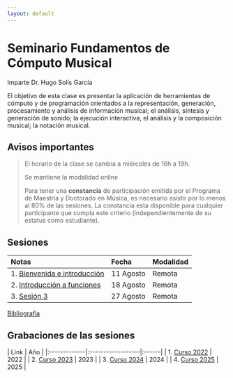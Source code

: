 ```yaml
---
layout: default
---
```


# Seminario Fundamentos de Cómputo Musical
Imparte Dr. Hugo Solís García

El objetivo de esta clase es presentar la aplicación de herramientas de cómputo y de programación orientados a la representación, generación, procesamiento y análisis de información musical; el análisis, síntesis y generación de sonido; la ejecución interactiva, el análisis y la composición musical; la notación musical. 

## Avisos importantes

> El horario de la clase se cambia  a miércoles de 16h a 19h.
>
> Se mantiene la modalidad online
>
>Para tener una **constancia** de participación emitida por el Programa de Maestría y Doctorado en Música, es necesario asistir por lo menos al 80% de las sesiones. La constancia esta disponible para cualquier participante que cumpla este criterio (independientemente de su estatus como estudiante).


## Sesiones

| Notas        | Fecha          | Modalidad |
|:-------------|:------------------|:------|
| 1. [Bienvenida e introducción](./docs/clase01.md) | 11 Agosto | Remota |
| 2. [Introducción a funciones](./docs/clase02.md) | 18 Agosto | Remota  |
| 3. [Sesión 3](./docs/clase03.md) | 27 Agosto | Remota  |


[Bibliografía](./docs/bibliografia.md)

## Grabaciones de las sesiones
 
| Link        | Año          | 
|:-------------|:------------------|:------|
| 1. <a href="https://www.youtube.com/playlist?list=PL7lm0VTw8-QFrg4aIW4kjvXP1nwzZ9ddv" target="_blank">Curso 2022</a> | 2022 | 
| 2. <a href="https://www.youtube.com/playlist?list=PL7lm0VTw8-QEV64F4tMetwRa8tKBYrM6Y" target="_blank">Curso 2023</a> | 2023 |
| 3. <a href="https://www.youtube.com/playlist?list=PL7lm0VTw8-QG8YnkojB7Jqx7nDl0LcrGr" target="_blank">Curso 2024</a> | 2024 |
| 4. <a href="https://www.youtube.com/playlist?list=PL7lm0VTw8-QE7YSEg_A0puKEIanOK_7wh" target="_blank">Curso 2025</a> | 2025 | 


